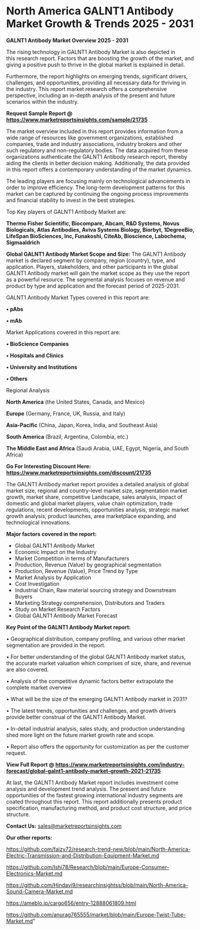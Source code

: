# North America GALNT1 Antibody Market Growth & Trends 2025 - 2031

<Strong> GALNT1 Antibody Market Overview 2025 - 2031</strong>

The rising technology in GALNT1 Antibody Market is also depicted in this research report. Factors that are boosting the growth of the market, and giving a positive push to thrive in the global market is explained in detail.

Furthermore, the report highlights on emerging trends, significant drivers, challenges, and opportunities, providing all necessary data for thriving in the industry. This report market research offers a comprehensive perspective, including an in-depth analysis of the present and future scenarios within the industry.

<strong>Request Sample Report @ <a href=https://www.marketreportsinsights.com/sample/21735>https://www.marketreportsinsights.com/sample/21735</a></strong>

The market overview included in this report provides information from a wide range of resources like government organizations, established companies, trade and industry associations, industry brokers and other such regulatory and non-regulatory bodies. The data acquired from these organizations authenticate the GALNT1 Antibody research report, thereby aiding the clients in better decision making. Additionally, the data provided in this report offers a contemporary understanding of the market dynamics.

The leading players are focusing mainly on technological advancements in order to improve efficiency. The long-term development patterns for this market can be captured by continuing the ongoing process improvements and financial stability to invest in the best strategies.

Top Key players of GALNT1 Antibody Market are:

<strong>Thermo Fisher Scientific, Biocompare, Abcam, R&D Systems, Novus Biologicals, Atlas Antibodies, Aviva Systems Biology, Biorbyt, 1DegreeBio, LifeSpan BioSciences, Inc, Funakoshi, CiteAb, Bioscience, Labochema, Sigmaaldrich</strong>

<strong><b>Global GALNT1 Antibody Market Scope and Size:</b></strong>
The GALNT1 Antibody market is declared segment by company, region (country), type, and application. Players, stakeholders, and other participants in the global GALNT1 Antibody market will gain the market scope as they use the report as a powerful resource. The segmental analysis focuses on revenue and product by type and application and the forecast period of 2025-2031.

GALNT1 Antibody Market Types covered in this report are:

<strong>• pAbs

• mAb</strong>

Market Applications covered in this report are:

<strong>• BioScience Companies

• Hospitals and Clinics

• University and Institutions

• Others</strong> 

Regional Analysis

<strong>North America</strong> (the United States, Canada, and Mexico)

<strong>Europe</strong> (Germany, France, UK, Russia, and Italy)

<strong>Asia-Pacific</strong> (China, Japan, Korea, India, and Southeast Asia)

<strong>South America</strong> (Brazil, Argentina, Colombia, etc.)

<strong>The Middle East and Africa</strong> (Saudi Arabia, UAE, Egypt, Nigeria, and South Africa)

<strong>Go For Interesting Discount Here: <a href=https://www.marketreportsinsights.com/discount/21735>https://www.marketreportsinsights.com/discount/21735</a></strong>

The GALNT1 Antibody market report provides a detailed analysis of global market size, regional and country-level market size, segmentation market growth, market share, competitive Landscape, sales analysis, impact of domestic and global market players, value chain optimization, trade regulations, recent developments, opportunities analysis, strategic market growth analysis, product launches, area marketplace expanding, and technological innovations.

<strong><b>Major factors covered in the report:</b></strong>
<ul>
  <li>Global GALNT1 Antibody Market </li>
  <li>Economic Impact on the Industry</li>
  <li>Market Competition in terms of Manufacturers</li>
  <li>Production, Revenue (Value) by geographical segmentation</li>
  <li>Production, Revenue (Value), Price Trend by Type</li>
  <li>Market Analysis by Application</li>
  <li>Cost Investigation</li>
  <li>Industrial Chain, Raw material sourcing strategy and Downstream Buyers</li>
  <li>Marketing Strategy comprehension, Distributors and Traders</li>
  <li>Study on Market Research Factors</li>
  <li>Global GALNT1 Antibody Market Forecast</li>
</ul>

<strong><b>Key Point of the GALNT1 Antibody Market report:</b></strong>

• Geographical distribution, company profiling, and various other market segmentation are provided in the report.

• For better understanding of the global GALNT1 Antibody market status, the accurate market valuation which comprises of size, share, and revenue are also covered.

• Analysis of the competitive dynamic factors better extrapolate the complete market overview

• What will be the size of the emerging GALNT1 Antibody market in 2031?

• The latest trends, opportunities and challenges, and growth drivers provide better construal of the GALNT1 Antibody Market.

• In-detail industrial analysis, sales study, and production understanding shed more light on the future market growth rate and scope.

• Report also offers the opportunity for customization as per the customer request.

<strong><b>View Full Report @ <a href=https://www.marketreportsinsights.com/industry-forecast/global-galnt1-antibody-market-growth-2021-21735>https://www.marketreportsinsights.com/industry-forecast/global-galnt1-antibody-market-growth-2021-21735</a></b></strong>


At last, the GALNT1 Antibody Market report includes investment come analysis and development trend analysis. The present and future opportunities of the fastest growing international industry segments are coated throughout this report. This report additionally presents product specification, manufacturing method, and product cost structure, and price structure.

<strong>Contact Us:</strong>
sales@marketreportsinsights.com

<strong>Our other reports:</strong>

<a href=https://github.com/faizy72/research-trend-new/blob/main/North-America-Electric-Transmission-and-Distribution-Equipment-Market.md>https://github.com/faizy72/research-trend-new/blob/main/North-America-Electric-Transmission-and-Distribution-Equipment-Market.md</a>

<a href=https://github.com/Ishi78/Research/blob/main/Europe-Consumer-Electronics-Market.md>https://github.com/Ishi78/Research/blob/main/Europe-Consumer-Electronics-Market.md</a>

<a href=https://github.com/Hindavi9/researchinsightss/blob/main/North-America-Sound-Camera-Market.md>https://github.com/Hindavi9/researchinsightss/blob/main/North-America-Sound-Camera-Market.md</a>

<a href=https://ameblo.jp/cargo656/entry-12888061809.html>https://ameblo.jp/cargo656/entry-12888061809.html</a>

<a href=https://github.com/anurag765555/market/blob/main/Europe-Twist-Tube-Market.md>https://github.com/anurag765555/market/blob/main/Europe-Twist-Tube-Market.md</a>"
